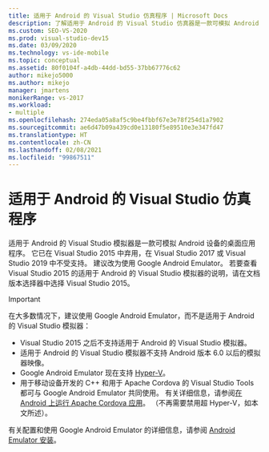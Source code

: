 ```yaml
---
title: 适用于 Android 的 Visual Studio 仿真程序 | Microsoft Docs
description: 了解适用于 Android 的 Visual Studio 仿真器是一款可模拟 Android 设备的桌面应用程序。
ms.custom: SEO-VS-2020
ms.prod: visual-studio-dev15
ms.date: 03/09/2020
ms.technology: vs-ide-mobile
ms.topic: conceptual
ms.assetid: 80f0104f-a4db-44dd-bd55-37bb67776c62
author: mikejo5000
ms.author: mikejo
manager: jmartens
monikerRange: vs-2017
ms.workload:
- multiple
ms.openlocfilehash: 274eda05a8af5c9be4fbbf67e3e78f254d1a7902
ms.sourcegitcommit: ae6d47b09a439cd0e13180f5e89510e3e347fd47
ms.translationtype: HT
ms.contentlocale: zh-CN
ms.lasthandoff: 02/08/2021
ms.locfileid: "99867511"
---
```

# <a name="visual-studio-emulator-for-android"></a>适用于 Android 的 Visual Studio 仿真程序

适用于 Android 的 Visual Studio 模拟器是一款可模拟 Android 设备的桌面应用程序。 它已在 Visual Studio 2015 中弃用，在 Visual Studio 2017 或 Visual Studio 2019 中不受支持。 建议改为使用 Google Android Emulator。 若要查看 Visual Studio 2015 的适用于 Android 的 Visual Studio 模拟器的说明，请在文档版本选择器中选择 Visual Studio 2015。

> [!IMPORTANT]
> 在大多数情况下，建议使用 Google Android Emulator，而不是适用于 Android 的 Visual Studio 模拟器：
> - Visual Studio 2015 之后不支持适用于 Android 的 Visual Studio 模拟器。
> - 适用于 Android 的 Visual Studio 模拟器不支持 Android 版本 6.0 以后的模拟器映像。
> - Google Android Emulator 现在支持 [Hyper-V](/xamarin/android/get-started/installation/android-emulator/hardware-acceleration#accelerating-with-hyper-v)。
> - 用于移动设备开发的 C++ 和用于 Apache Cordova 的 Visual Studio Tools 都可与 Google Android Emulator 共同使用。 有关详细信息，请参阅[在 Android 上运行 Apache Cordova 应用](/visualstudio/cross-platform/tools-for-cordova/run-your-app/run-app-android#google-android-emulator)。 （不再需要禁用超 Hyper-V，如本文所述）。
>
> 有关配置和使用 Google Android Emulator 的详细信息，请参阅 [Android Emulator 安装](/xamarin/android/get-started/installation/android-emulator/)。
